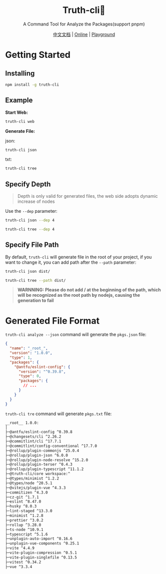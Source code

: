 <h1 align="center">Truth-cli🤩</h1>
<p align="center">A Command Tool for Analyze the Packages(support pnpm)</p>

<p align="center">
	<a href="https://truthrestorer.github.io/truth-cli/">中文文档</a> | <a href="https://truth-cli.vercel.app/">Online</a> | <a href="https://truth-cli-playground.vercel.app">Playground</a>
</p>

# Getting Started

## Installing
```bash
npm install -g truth-cli
```

## Example

**Start Web:**

```bash
truth-cli web
```

**Generate File:**

json:

```bash
truth-cli json
```

txt:

```bash
truth-cli tree
```

## Specify Depth

> Depth is only valid for generated files, the web side adopts dynamic increase of nodes

Use the `--dep` parameter:

```bash
truth-cli json --dep 4
```

```bash
truth-cli tree --dep 4
```

## Specify File Path

By default, `truth-cli` will generate file in the root of your project, if you want to change it, you can add path after the `--path` parameter:

```bash
truth-cli json dist/
```

```bash
truth-cli tree --path dist/
```

> **WARNNING: Please do not add / at the beginning of the path, which will be recognized as the root path by nodejs, causing the generation to fail**

# Generated File Format

`truth-cli analyze --json` command will generate the `pkgs.json` file:

```json
{
  "name": "_root_",
  "version": "1.0.0",
  "type": 1,
  "packages": {
    "@antfu/eslint-config": {
      "version": "^0.39.8",
      "type": 0,
      "packages": {
        // ...
      }
    }
  }
}
```

`truth-cli tre` command will generate `pkgs.txt` file:

```txt
__root__ 1.0.0:
│
├─@antfu/eslint-config ^0.39.8
├─@changesets/cli ^2.26.2
├─@commitlint/cli ^17.7.1
├─@commitlint/config-conventional ^17.7.0
├─@rollup/plugin-commonjs ^25.0.4
├─@rollup/plugin-json ^6.0.0
├─@rollup/plugin-node-resolve ^15.2.0
├─@rollup/plugin-terser ^0.4.3
├─@rollup/plugin-typescript ^11.1.2
├─@truth-cli/core workspace:^
├─@types/minimist ^1.2.2
├─@types/node ^20.5.1
├─@vitejs/plugin-vue ^4.3.3
├─commitizen ^4.3.0
├─cz-git ^1.7.1
├─eslint ^8.47.0
├─husky ^8.0.3
├─lint-staged ^13.3.0
├─minimist ^1.2.8
├─prettier ^3.0.2
├─rollup ^3.28.0
├─ts-node ^10.9.1
├─typescript ^5.1.6
├─unplugin-auto-import ^0.16.6
├─unplugin-vue-components ^0.25.1
├─vite ^4.4.9
├─vite-plugin-compression ^0.5.1
├─vite-plugin-singlefile ^0.13.5
├─vitest ^0.34.2
├─vue ^3.3.4
```